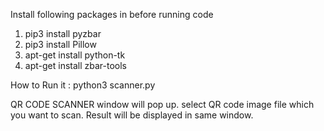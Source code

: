 Install following packages in before running code

1. pip3 install pyzbar
2. pip3 install Pillow
3. apt-get install python-tk
4. apt-get install zbar-tools

How to Run it :  python3 scanner.py

QR CODE SCANNER window will pop up.
select QR code image file which you want to scan.
Result will be displayed in  same window.